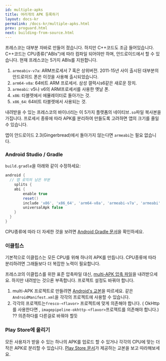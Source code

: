 ```yaml
---
id: multiple-apks
title: 여러개의 APK 등록하기
layout: docs-kr
permalink: /docs-kr/multiple-apks.html
prev: proguard.html
next: building-from-source.html
---
```


프레스코는 대부분 자바로 만들어 졌습니다. 하지만 C++코드도 조금 들어있습니다. C++코드는 CPU종류("ABIs")에 따라 컴파일 되어야만 하며, 안드로이드에서 할 수 있습니다. 현재 프레스코는 5가지 ABIs를 지원합니다.

1. `armeabiv-v7a`: ARM프로세서 7 혹은 상위버전. 2011-15년 사이 출시된  대부분의 안드로이드 폰은 이것을 사용해 출시되었습니다.
2. `arm64-v8a`: 64비트 ARM 프로세서. 삼성 갤럭시s6같은 새로운 장치.
3. `armeabi`: v5나 v6의 ARM프로세서를 사용한 옛날 폰.
4. `x86`: 타블렛에서 에뮬레이터로 돌아가는 것.
5. `x86_64`: 64비트 타블렛에서 사용되는 것.


내려받을 수 있는 프레스코의 바이너리는 이 5가지 플랫폼의 네이티브`.so`파일 복사본을 가집니다. 프로세서 종류에 따라 APK를 분리하여 만들도록 고려하면 앱의 크기를 줄일 수 있습니다.

앱이 안드로이드 2.3(Gingerbread)에서 돌아가지 않는다면 `armeabi`는 필요 없습니다.

### Android Studio / Gradle

`build.gradle`을 아래와 같이 수정하세요:

```groovy
android {
  // 앱 로직의 남은 부분
    splits {
    abi {
        enable true
        reset()
        include 'x86', 'x86_64', 'arm64-v8a', 'armeabi-v7a', 'armeabi'
        universalApk false
    }
  }
}
```

CPU종류에 따라 더 자세한 것을 보려면 [Android Gradle 문서](http://tools.android.com/tech-docs/new-build-system/user-guide/apk-splits)을 확인하세요.

### 이클립스

기본적으로 이클립스는 모든 CPU를 위해 하나의 APK를 만듭니다. CPU종류에 따라 분리하려면 그래들보다 더 복잡한 노력이 필요합니다.

프레스코의 이클립스를 위한 표준 압축파일 대신, [multi-APK 압축 파일](https://github.com/facebook/fresco/releases/download/v{{site.current_version}}/frescolib-v{{site.current_version}}-multi.zip)을 내려받으세요. 하지만 내려받는 것으론 부족합니다. 프로젝트 설정도 바꿔야 합니다.

1. multi-APK 프로젝트로 만들려면 [Android's 교본](http://developer.android.com/training/multiple-apks/api.html)을 따르세요. 같은  `AndroidManifest.xml`을 각각의 프로젝트에 사용할 수 있습니다.
2. 각각의 프로젝트는`fresco-<flavor>` 프로젝트에 맞게 의존해야 합니다. ( OkHttp를 사용한다면 , `imagepipeline-okhttp-<flavor>`프로젝트를 의존해야 합니다.) ?? 의존하다를 다른걸로 바꿔야 할듯


### Play Store에 올리기

모든 사용자가 받을 수 있는 하나의 APK를 업로드 할 수 있거나 각각의 CPU에 맞는 더 작은 APK로 분리할 수 있습니다. [Play Store 문서](http://developer.android.com/google/play/publishing/multiple-apks.html)가 제공하는 교본을 보고 따라해보세요.
